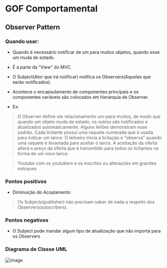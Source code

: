 # GOF Comportamental

## Observer Pattern

### Quando usar:

- Quando é necessário notificar de um para muitos objetos, quando esse um muda de estado.
- É a parte da "View" do MVC.
- O Subject(Ator que irá notificar) notifica os Observers(Aqueles que serão notificados).
- Acontece o encapsulamento de componentes principais e os componentes variáveis são colocados em hierarquia de Observer.

- Ex:
> O Observer define um relacionamento um-para-muitos, de modo que quando um objeto muda de estado, os outros são notificados e atualizados automaticamente. Alguns leilões demonstram esse padrão. Cada licitante possui uma raquete numerada que é usada para indicar um lance. O leiloeiro inicia a licitação e "observa" quando uma raquete é levantada para aceitar o lance. A aceitação da oferta altera o preço da oferta que é transmitido para todos os licitantes na forma de um novo lance.

> Youtube com os youtubers e os inscritos ou alterações em grandes estoques


### Pontos positivos
- Diminuição do Acoplamento
> Os Subjects(publisher) não precisam saber de nada a respeito dos Observers(subscribers).

### Pontos negativos

- O Subject pode mandar algum tipo de atualização que não importa para os Observers



### Diagrama de Classe UML
![image](https://user-images.githubusercontent.com/18054053/46963486-292ae800-d07c-11e8-9ecd-914a4bf37b9c.png)
